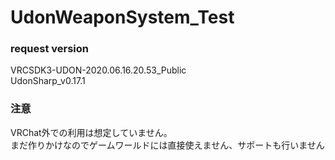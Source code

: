 # UdonWeaponSystem_Test
### request version  
VRCSDK3-UDON-2020.06.16.20.53_Public  
UdonSharp_v0.17.1  

### 注意
VRChat外での利用は想定していません。  
まだ作りかけなのでゲームワールドには直接使えません、サポートも行いません  
